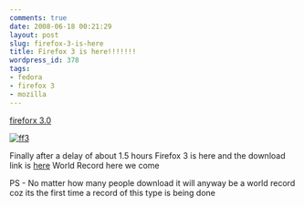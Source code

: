```yaml
---
comments: true
date: 2008-06-18 00:21:29
layout: post
slug: firefox-3-is-here
title: Firefox 3 is here!!!!!!!
wordpress_id: 378
tags:
- fedora
- firefox 3
- mozilla
---
```


[fireforx 3.0](http://releases.mozilla.org/pub/mozilla.org/firefox/releases/3.0/)

[![ff3](http://files.ankurs.com/screenshot-300x187.png)](http://files.ankurs.com/screenshot.png)

Finally after a delay of about 1.5 hours Firefox 3 is here and the download link is [here](http://releases.mozilla.org/pub/mozilla.org/firefox/releases/3.0/) World Record here we come

PS - No matter how many people download it will anyway be a world record coz its the first time a record of this type is being done

